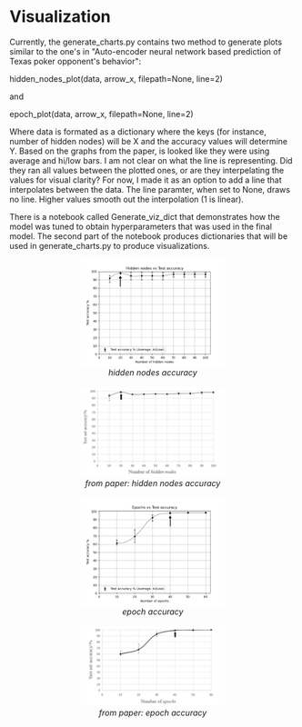 # Visualization

Currently, the generate_charts.py contains two method to generate plots similar to the one's in "Auto-encoder neural network based prediction of Texas poker opponent's behavior":

hidden_nodes_plot(data, arrow_x, filepath=None, line=2)

and

epoch_plot(data, arrow_x, filepath=None, line=2)

Where data is formated as a dictionary where the keys (for instance, number of hidden nodes) will be X and the accuracy values will determine Y. 
Based on the graphs from the paper, is looked like they were using average and hi/low bars. 
I am not clear on what the line is representing. Did they ran all values between the plotted ones, or are they interpelating the values for visual clarity?
For now, I made it as an option to add a line that interpolates between the data. The line paramter, when set to None, draws no line. Higher values smooth out the interpolation (1 is linear).

There is a notebook called Generate_viz_dict that demonstrates how the model was tuned to obtain hyperparameters that was used in the final model. The second part of the notebook produces dictionaries that will be used in generate_charts.py to produce visualizations.

<p align="center">
  <img src="./charts/hidden_nodes_accuracy.png" width="50%"> 
  <br>
  <i>hidden nodes accuracy</i>
  <br>
  <br>

  <img src="./charts/ref_from_paper_hidden_nodes_accuracy.png" width="50%"> 
  <br>
  <i>from paper: hidden nodes accuracy</i>
  <br>
  <br>

  <img src="./charts/epoch_accuracy.png" width="50%"> 
  <br>
  <i>epoch accuracy</i>
  <br>
  <br>

  <img src="./charts/ref_from_paper_epoch_accuracy.png" width="50%"> 
  <br>
  <i>from paper: epoch accuracy</i>
  <br>
  <br>
</p>
